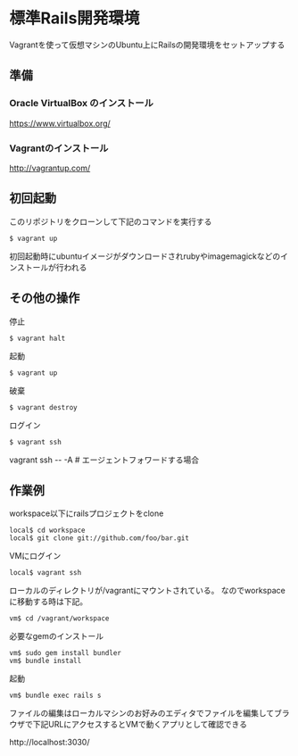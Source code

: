 
# 標準Rails開発環境

Vagrantを使って仮想マシンのUbuntu上にRailsの開発環境をセットアップする


## 準備

### Oracle VirtualBox のインストール

https://www.virtualbox.org/

### Vagrantのインストール

http://vagrantup.com/


## 初回起動

このリポジトリをクローンして下記のコマンドを実行する

```
$ vagrant up
```

初回起動時にubuntuイメージがダウンロードされrubyやimagemagickなどのインストールが行われる


## その他の操作

停止

```
$ vagrant halt
```

起動

```
$ vagrant up 
```

破棄

```
$ vagrant destroy
```

ログイン

```
$ vagrant ssh 
```

vagrant ssh -- -A # エージェントフォワードする場合


## 作業例

workspace以下にrailsプロジェクトをclone

```
local$ cd workspace
local$ git clone git://github.com/foo/bar.git
```

VMにログイン

```
local$ vagrant ssh 
```

ローカルのディレクトリが/vagrantにマウントされている。
なのでworkspaceに移動する時は下記。


```
vm$ cd /vagrant/workspace
```

必要なgemのインストール

```
vm$ sudo gem install bundler
vm$ bundle install
```

起動

```
vm$ bundle exec rails s
```

ファイルの編集はローカルマシンのお好みのエディタでファイルを編集してブラウザで下記URLにアクセスするとVMで動くアプリとして確認できる

http://localhost:3030/






